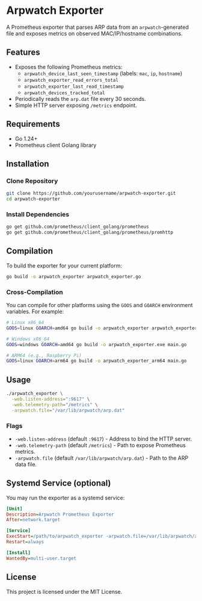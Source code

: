 # Arpwatch Exporter

A Prometheus exporter that parses ARP data from an `arpwatch`-generated file and exposes metrics on observed MAC/IP/hostname combinations.

## Features

- Exposes the following Prometheus metrics:
  - `arpwatch_device_last_seen_timestamp` (labels: `mac`, `ip`, `hostname`)
  - `arpwatch_exporter_read_errors_total`
  - `arpwatch_exporter_last_read_timestamp`
  - `arpwatch_devices_tracked_total`
- Periodically reads the `arp.dat` file every 30 seconds.
- Simple HTTP server exposing `/metrics` endpoint.

## Requirements

- Go 1.24+
- Prometheus client Golang library

## Installation

### Clone Repository

```bash
git clone https://github.com/yourusername/arpwatch-exporter.git
cd arpwatch-exporter
```

### Install Dependencies

```bash
go get github.com/prometheus/client_golang/prometheus
go get github.com/prometheus/client_golang/prometheus/promhttp
```

## Compilation

To build the exporter for your current platform:

```bash
go build -o arpwatch_exporter arpwatch_exporter.go
```

### Cross-Compilation

You can compile for other platforms using the `GOOS` and `GOARCH` environment variables. For example:

```bash
# Linux x86_64
GOOS=linux GOARCH=amd64 go build -o arpwatch_exporter arpwatch_exporter.go

# Windows x86_64
GOOS=windows GOARCH=amd64 go build -o arpwatch_exporter.exe main.go

# ARM64 (e.g., Raspberry Pi)
GOOS=linux GOARCH=arm64 go build -o arpwatch_exporter_arm64 main.go
```

## Usage

```bash
./arpwatch_exporter \
  -web.listen-address=":9617" \
  -web.telemetry-path="/metrics" \
  -arpwatch.file="/var/lib/arpwatch/arp.dat"
```

### Flags

- `-web.listen-address` (default `:9617`) - Address to bind the HTTP server.
- `-web.telemetry-path` (default `/metrics`) - Path to expose Prometheus metrics.
- `-arpwatch.file` (default `/var/lib/arpwatch/arp.dat`) - Path to the ARP data file.

## Systemd Service (optional)

You may run the exporter as a systemd service:

```ini
[Unit]
Description=Arpwatch Prometheus Exporter
After=network.target

[Service]
ExecStart=/path/to/arpwatch_exporter -arpwatch.file=/var/lib/arpwatch/arp.dat
Restart=always

[Install]
WantedBy=multi-user.target
```

## License

This project is licensed under the MIT License.


